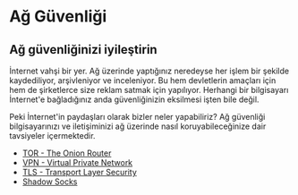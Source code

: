 # Ağ Güvenliği

## Ağ güvenliğinizi iyileştirin

İnternet vahşi bir yer. Ağ üzerinde yaptığınız neredeyse her işlem bir şekilde kaydediliyor, arşivleniyor ve inceleniyor. Bu hem devletlerin amaçları için hem de şirketlerce size reklam satmak için yapılıyor. Herhangi bir bilgisayarı İnternet'e bağladığınız anda güvenliğinizin eksilmesi işten bile değil.

Peki İnternet'in paydaşları olarak bizler neler yapabiliriz? Ağ güvenliği bilgisayarınızı ve iletişiminizi ağ üzerinde nasıl koruyabileceğinize dair tavsiyeler içermektedir.

* [TOR - The Onion Router](tor.md)
* [VPN - Virtual Private Network](vpn.md)
* [TLS - Transport Layer Security](tls.md)
* [Shadow Socks](shadow.md)
